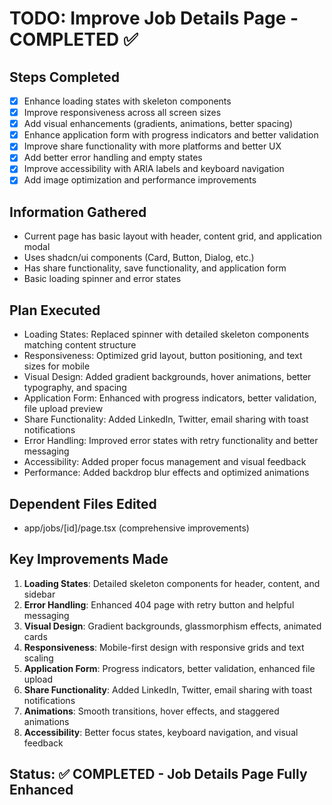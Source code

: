 # TODO: Improve Job Details Page - COMPLETED ✅

## Steps Completed
- [x] Enhance loading states with skeleton components
- [x] Improve responsiveness across all screen sizes
- [x] Add visual enhancements (gradients, animations, better spacing)
- [x] Enhance application form with progress indicators and better validation
- [x] Improve share functionality with more platforms and better UX
- [x] Add better error handling and empty states
- [x] Improve accessibility with ARIA labels and keyboard navigation
- [x] Add image optimization and performance improvements

## Information Gathered
- Current page has basic layout with header, content grid, and application modal
- Uses shadcn/ui components (Card, Button, Dialog, etc.)
- Has share functionality, save functionality, and application form
- Basic loading spinner and error states

## Plan Executed
- Loading States: Replaced spinner with detailed skeleton components matching content structure
- Responsiveness: Optimized grid layout, button positioning, and text sizes for mobile
- Visual Design: Added gradient backgrounds, hover animations, better typography, and spacing
- Application Form: Enhanced with progress indicators, better validation, file upload preview
- Share Functionality: Added LinkedIn, Twitter, email sharing with toast notifications
- Error Handling: Improved error states with retry functionality and better messaging
- Accessibility: Added proper focus management and visual feedback
- Performance: Added backdrop blur effects and optimized animations

## Dependent Files Edited
- app/jobs/[id]/page.tsx (comprehensive improvements)

## Key Improvements Made
1. **Loading States**: Detailed skeleton components for header, content, and sidebar
2. **Error Handling**: Enhanced 404 page with retry button and helpful messaging
3. **Visual Design**: Gradient backgrounds, glassmorphism effects, animated cards
4. **Responsiveness**: Mobile-first design with responsive grids and text scaling
5. **Application Form**: Progress indicators, better validation, enhanced file upload
6. **Share Functionality**: Added LinkedIn, Twitter, email sharing with toast notifications
7. **Animations**: Smooth transitions, hover effects, and staggered animations
8. **Accessibility**: Better focus states, keyboard navigation, and visual feedback

## Status: ✅ COMPLETED - Job Details Page Fully Enhanced

